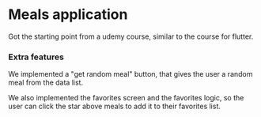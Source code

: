 # Meals application

Got the starting point from a udemy course, similar to the course for flutter.

### Extra features

We implemented a "get random meal" button, that gives the user a random meal from the data list.

We also implemented the favorites screen and the favorites logic, so the user can click the star above meals to add
it to their favorites list.
